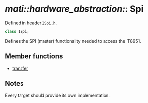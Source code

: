 # _mati::hardware_abstraction::_ **Spi**

Defined in header [`ISpi.h`](../../lib/Interfaces//src/ISpi.h).

```cpp
class ISpi;
```

Defines the SPI (master) functionality needed to access the IT8951.

## Member functions

- [transfer](transfer.md) 

## Notes

Every target should provide its own implementation.